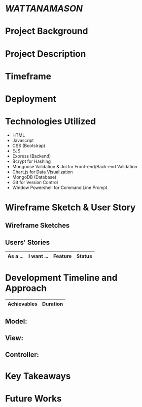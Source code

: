 # **_WATTANAMASON_**

# **Project Background**

# **Project Description**

# **Timeframe**



# **Deployment** 


# **Technologies Utilized**

- HTML
- Javascript
- CSS (Bootstrap)
- EJS
- Express (Backend)
- Bcrypt for Hashing
- Mongoose Validation & Joi for Front-end/Back-end Validation
- Chart.js for Data Visualization
- MongoDB (Database)
- Git for Version Control
- Window Powershell for Command Line Prompt


# **Wireframe Sketch & User Story**
## Wireframe Sketches


## Users' Stories

| As a ...  | I want ...  | Feature | Status
| :-------- |:------------|:---------|:---------

# **Development Timeline and Approach**


| Achievables | Duration |
| :--- | :----------- |


## **Model:**

## **View:**

## **Controller:**


# **Key Takeaways**

# **Future Works**
